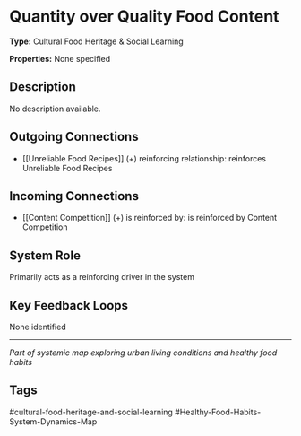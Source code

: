 # Quantity over Quality Food Content

**Type:** Cultural Food Heritage & Social Learning

**Properties:** None specified

## Description
No description available.

## Outgoing Connections
- [[Unreliable Food Recipes]] (+) reinforcing relationship: reinforces Unreliable Food Recipes

## Incoming Connections
- [[Content  Competition]] (+) is reinforced by: is reinforced by Content  Competition

## System Role
Primarily acts as a reinforcing driver in the system

## Key Feedback Loops
None identified

---
*Part of systemic map exploring urban living conditions and healthy food habits*

## Tags
#cultural-food-heritage-and-social-learning #Healthy-Food-Habits-System-Dynamics-Map
